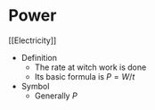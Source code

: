 # Power
[[Electricity]]

- Definition
	- The rate at witch work is done
	- Its basic formula is $P = W/t$
- Symbol
	- Generally $P$